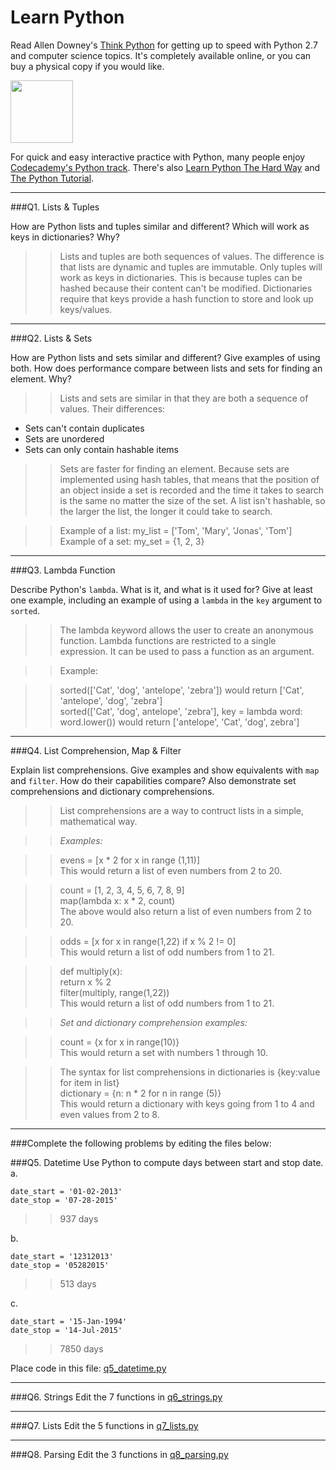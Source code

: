 # Learn Python

Read Allen Downey's [Think Python](http://www.greenteapress.com/thinkpython/) for getting up to speed with Python 2.7 and computer science topics. It's completely available online, or you can buy a physical copy if you would like.

<a href="http://www.greenteapress.com/thinkpython/"><img src="img/think_python.png" style="width: 100px;" target="_blank"></a>

For quick and easy interactive practice with Python, many people enjoy [Codecademy's Python track](http://www.codecademy.com/en/tracks/python). There's also [Learn Python The Hard Way](http://learnpythonthehardway.org/book/) and [The Python Tutorial](https://docs.python.org/2/tutorial/).

---

###Q1. Lists &amp; Tuples

How are Python lists and tuples similar and different? Which will work as keys in dictionaries? Why?

>> Lists and tuples are both sequences of values. The difference is that lists are dynamic and tuples are immutable. Only tuples will work as keys in dictionaries. This is because tuples can be hashed because their content can't be modified. Dictionaries require that keys provide a hash function to store and look up keys/values. 

---

###Q2. Lists &amp; Sets

How are Python lists and sets similar and different? Give examples of using both. How does performance compare between lists and sets for finding an element. Why?

>> Lists and sets are similar in that they are both a sequence of values. Their differences:  
- Sets can't contain duplicates
- Sets are unordered  
- Sets can only contain hashable items  

>>Sets are faster for finding an element. Because sets are implemented using hash tables, that means that the position of an object inside a set is recorded and the time it takes to search is the same no matter the size of the set. A list isn't hashable, so the larger the list, the longer it could take to search.  

>>Example of a list: my_list = ['Tom', 'Mary', 'Jonas', 'Tom']  
>>Example of a set: my_set = {1, 2, 3}  

 

---

###Q3. Lambda Function

Describe Python's `lambda`. What is it, and what is it used for? Give at least one example, including an example of using a `lambda` in the `key` argument to `sorted`.

>> The lambda keyword allows the user to create an anonymous function. Lambda functions are restricted to a single expression. It can be used to pass a function as an argument.  

>> Example:  

>> sorted(['Cat', 'dog', 'antelope', 'zebra']) would return ['Cat', 'antelope', 'dog', 'zebra']  
>> sorted(['Cat', 'dog', antelope', 'zebra'], key = lambda word: word.lower()) would return ['antelope', 'Cat', 'dog', zebra'] 


---

###Q4. List Comprehension, Map &amp; Filter

Explain list comprehensions. Give examples and show equivalents with `map` and `filter`. How do their capabilities compare? Also demonstrate set comprehensions and dictionary comprehensions.

>> List comprehensions are a way to contruct lists in a simple, mathematical way.  

>> _Examples:_  

>> evens = [x * 2 for x in range (1,11)]  
>> This would return a list of even numbers from 2 to 20.  

>> count = [1, 2, 3, 4, 5, 6, 7, 8, 9]  
>> map(lambda x: x * 2, count)  
>> The above would also return a list of even numbers from 2 to 20.  

>> odds = [x for x in range(1,22) if x % 2 != 0]  
>> This would return a list of odd numbers from 1 to 21.  

>> def multiply(x):  
>>     return x % 2  
>> filter(multiply, range(1,22))  
>> This would return a list of odd numbers from 1 to 21.  

>> _Set and dictionary comprehension examples:_  

>> count = {x for x in range(10)}  
>> This would return a set with numbers 1 through 10.  

>> The syntax for list comprehensions in dictionaries is {key:value for item in list}  
>> dictionary = {n: n * 2 for n in range (5)}  
>> This would return a dictionary with keys going from 1 to 4 and even values from 2 to 8.  

---

###Complete the following problems by editing the files below:

###Q5. Datetime
Use Python to compute days between start and stop date.   
a.  

```
date_start = '01-02-2013'    
date_stop = '07-28-2015'
```

>> 937 days

b.  
```
date_start = '12312013'  
date_stop = '05282015'  
```

>> 513 days

c.  
```
date_start = '15-Jan-1994'      
date_stop = '14-Jul-2015'  
```

>> 7850 days

Place code in this file: [q5_datetime.py](python/q5_datetime.py)

---

###Q6. Strings
Edit the 7 functions in [q6_strings.py](python/q6_strings.py)

---

###Q7. Lists
Edit the 5 functions in [q7_lists.py](python/q7_lists.py)

---

###Q8. Parsing
Edit the 3 functions in [q8_parsing.py](python/q8_parsing.py)





